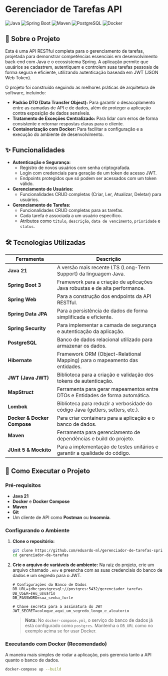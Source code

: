 # Gerenciador de Tarefas API

![Java](https://img.shields.io/badge/Java-21-blue.svg)
![Spring Boot](https://img.shields.io/badge/Spring%20Boot-3.5.4-brightgreen.svg)
![Maven](https://img.shields.io/badge/Maven-4.0.0-red.svg)
![PostgreSQL](https://img.shields.io/badge/PostgreSQL-gray.svg?logo=postgresql)
![Docker](https://img.shields.io/badge/docker-gray.svg?logo=docker)

## 📖 Sobre o Projeto

Esta é uma API RESTful completa para o gerenciamento de tarefas, projetada para demonstrar competências essenciais em desenvolvimento back-end com Java e o ecossistema Spring. A aplicação permite que usuários se cadastrem, autentiquem e controlem suas tarefas pessoais de forma segura e eficiente, utilizando autenticação baseada em JWT (JSON Web Token).

O projeto foi construído seguindo as melhores práticas de arquitetura de software, incluindo:

-   **Padrão DTO (Data Transfer Object):** Para garantir o desacoplamento entre as camadas de API e de dados, além de proteger a aplicação contra exposição de dados sensíveis.
-   **Tratamento de Exceções Centralizado:** Para lidar com erros de forma consistente e retornar respostas claras para o cliente.
-   **Containerização com Docker:** Para facilitar a configuração e a execução do ambiente de desenvolvimento.

## ✨ Funcionalidades

-   **Autenticação e Segurança:**
    -   Registro de novos usuários com senha criptografada.
    -   Login com credenciais para geração de um token de acesso JWT.
    -   Endpoints protegidos que só podem ser acessados com um token válido.
-   **Gerenciamento de Usuários:**
    -   Funcionalidades CRUD completas (Criar, Ler, Atualizar, Deletar) para usuários.
-   **Gerenciamento de Tarefas:**
    -   Funcionalidades CRUD completas para as tarefas.
    -   Cada tarefa é associada a um usuário específico.
    -   Atributos como `título`, `descrição`, `data de vencimento`, `prioridade` e `status`.

## 🛠️ Tecnologias Utilizadas

| Ferramenta                 | Descrição                                                                         |
| -------------------------- | --------------------------------------------------------------------------------- |
| **Java 21** | A versão mais recente LTS (Long-Term Support) da linguagem Java.                  |
| **Spring Boot 3** | Framework para a criação de aplicações Java robustas e de alta performance.       |
| **Spring Web** | Para a construção dos endpoints da API RESTful.                                   |
| **Spring Data JPA** | Para a persistência de dados de forma simplificada e eficiente.                   |
| **Spring Security** | Para implementar a camada de segurança e autenticação da aplicação.               |
| **PostgreSQL** | Banco de dados relacional utilizado para armazenar os dados.                      |
| **Hibernate** | Framework ORM (Object-Relational Mapping) para o mapeamento das entidades.        |
| **JWT (Java JWT)** | Biblioteca para a criação e validação dos tokens de autenticação.                 |
| **MapStruct** | Ferramenta para gerar mapeamentos entre DTOs e Entidades de forma automática.     |
| **Lombok** | Biblioteca para reduzir a verbosidade do código Java (getters, setters, etc.).    |
| **Docker & Docker Compose**| Para criar containers para a aplicação e o banco de dados.                        |
| **Maven** | Ferramenta para gerenciamento de dependências e build do projeto.                 |
| **JUnit 5 & Mockito** | Para a implementação de testes unitários e garantir a qualidade do código.        |

## 🚀 Como Executar o Projeto

### Pré-requisitos

-   **Java 21**
-   **Docker** e **Docker Compose**
-   **Maven**
-   **Git**
-   Um cliente de API como **Postman** ou **Insomnia**.

### Configurando o Ambiente

1.  **Clone o repositório:**
    ```bash
    git clone https://github.com/eduardo-ml/gerenciador-de-tarefas-springboot.git
    cd gerenciador-de-tarefas
    ```

2.  **Crie o arquivo de variáveis de ambiente:**
    Na raiz do projeto, crie um arquivo chamado `.env` e preencha com as suas credenciais do banco de dados e um segredo para o JWT.

    ```env
    # Configurações do Banco de Dados
    DB_URL=jdbc:postgresql://postgres:5432/gerenciador_tarefas
    DB_USER=seu_usuario
    DB_PASSWORD=sua_senha_forte

    # Chave secreta para a assinatura do JWT
    JWT_SECRET=coloque_aqui_um_segredo_longo_e_aleatorio
    ```
    > **Nota:** No `docker-compose.yml`, o serviço do banco de dados já está configurado como `postgres`. Mantenha o `DB_URL` como no exemplo acima se for usar Docker.

### Executando com Docker (Recomendado)

A maneira mais simples de rodar a aplicação, pois gerencia tanto a API quanto o banco de dados.

```bash
docker-compose up --build

